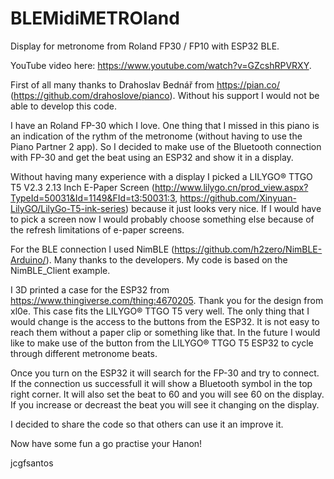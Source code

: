 # BLEMidiMETROland
Display for metronome from Roland FP30 / FP10 with ESP32 BLE.

YouTube video here: https://www.youtube.com/watch?v=GZcshRPVRXY.

First of all many thanks to Drahoslav Bednář from https://pian.co/ (https://github.com/drahoslove/pianco). Without his support I would not be able to develop this code.

I have an Roland FP-30 which I love.
One thing that I missed in this piano is an indication of the rythm of the metronome (without having to use the Piano Partner 2 app). So I decided to make use of the Bluetooth connection with FP-30 and get the beat using an ESP32 and show it in a display.

Without having many experience with a display I picked a LILYGO® TTGO T5 V2.3 2.13 Inch E-Paper Screen (http://www.lilygo.cn/prod_view.aspx?TypeId=50031&Id=1149&FId=t3:50031:3, https://github.com/Xinyuan-LilyGO/LilyGo-T5-ink-series) because it just looks very nice. If I would have to pick a screen now I would probably choose something else because of the refresh limitations of e-paper screens.

For the BLE connection I used NimBLE (https://github.com/h2zero/NimBLE-Arduino/). Many thanks to the developers. My code is based on the NimBLE_Client example.

I 3D printed a case for the ESP32 from https://www.thingiverse.com/thing:4670205. Thank you for the design from xl0e. This case fits the LILYGO® TTGO T5 very well. The only thing that I would change is the access to the buttons from the ESP32. It is not easy to reach them without a paper clip or something like that. In the future I would like to make use of the button from the LILYGO® TTGO T5 ESP32 to cycle through different metronome beats.

Once you turn on the ESP32 it will search for the FP-30 and try to connect. If the connection us successfull it will show a Bluetooth symbol in the top right corner. It will also set the beat to 60 and you will see 60 on the display. If you increase or decreast the beat you will see it changing on the display.

I decided to share the code so that others can use it an improve it.

Now have some fun a go practise your Hanon!

jcgfsantos
